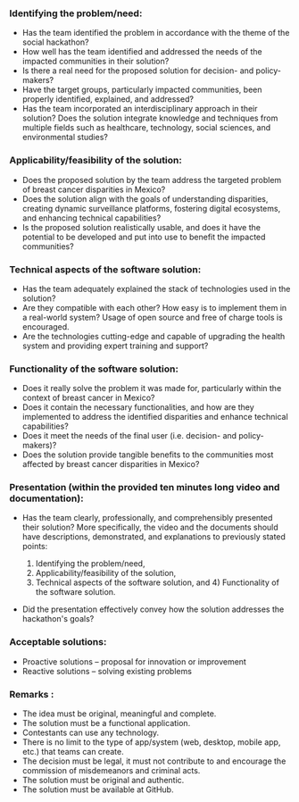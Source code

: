 ### Identifying the problem/need:
- Has the team identified the problem in accordance with the theme of the social hackathon?
- How well has the team identified and addressed the needs of the impacted communities in their solution?
- Is there a real need for the proposed solution for decision- and policy-makers?
- Have the target groups, particularly impacted communities, been properly identified, explained, and addressed?
- Has the team incorporated an interdisciplinary approach in their solution? Does the solution integrate knowledge and techniques from multiple fields such as healthcare, technology, social sciences, and environmental studies?

### Applicability/feasibility of the solution:
- Does the proposed solution by the team address the targeted problem of breast cancer disparities in Mexico?
- Does the solution align with the goals of understanding disparities, creating dynamic surveillance platforms, fostering digital ecosystems, and enhancing technical capabilities?
- Is the proposed solution realistically usable, and does it have the potential to be developed and put into use to benefit the impacted communities?

### Technical aspects of the software solution:
- Has the team adequately explained the stack of technologies used in the solution?
- Are they compatible with each other? How easy is to implement them in a real-world system? Usage of open source and free of charge tools is encouraged.
- Are the technologies cutting-edge and capable of upgrading the health system and providing expert training and support?

### Functionality of the software solution:
- Does it really solve the problem it was made for, particularly within the context of breast cancer in Mexico?
- Does it contain the necessary functionalities, and how are they implemented to address the identified disparities and enhance technical capabilities?
- Does it meet the needs of the final user (i.e. decision- and policy-makers)?
- Does the solution provide tangible benefits to the communities most affected by breast cancer disparities in Mexico?

### Presentation (within the provided ten minutes long video and documentation):
- Has the team clearly, professionally, and comprehensibly presented their solution? More specifically, the video and the documents should have descriptions, demonstrated, and explanations to previously stated points: 
    1. Identifying the problem/need, 
    2.  Applicability/feasibility of the solution,
    3. Technical aspects of the software solution, and 4) Functionality of the software solution.
    
- Did the presentation effectively convey how the solution addresses the hackathon's goals?


### Acceptable solutions:
- Proactive solutions – proposal for innovation or improvement 
- Reactive solutions – solving existing problems

### Remarks :
- The idea must be original, meaningful and complete.
- The solution must be a functional application.
- Contestants can use any technology.
- There is no limit to the type of app/system (web, desktop, mobile app, etc.) that teams can create.
- The decision must be legal, it must not contribute to and encourage the commission of misdemeanors and criminal acts.
- The solution must be original and authentic.
- The solution must be available at GitHub.
